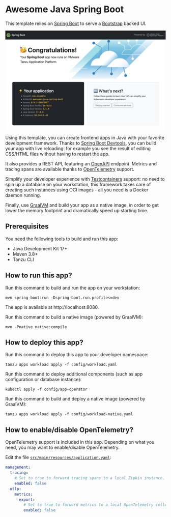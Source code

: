# Awesome Java Spring Boot

This template relies on [Spring Boot](https://spring.io/projects/spring-boot)
to serve a [Bootstrap](https://getbootstrap.com/) backed UI.

![Screenshot of the application](app.png)

Using this template, you can create frontend apps in Java with
your favorite development framework.
Thanks to [Spring Boot Devtools](https://docs.spring.io/spring-boot/docs/current/reference/html/using.html#using.devtools),
you can build your app with live reloading: for example you see the result of editing
CSS/HTML files without having to restart the app.

It also provides a REST API,
featuring an [OpenAPI](https://www.openapis.org/) endpoint.
Metrics and tracing spans are available thanks to
[OpenTelemetry](https://opentelemetry.io/) support.

Simplify your developer experience with
[Testcontainers](https://testcontainers.com/) support:
no need to spin up a database on your workstation,
this framework takes care of creating such instances using OCI images - all you need is a Docker daemon running.

Finally, use [GraalVM](https://www.graalvm.org/) and build your app as a native image,
in order to get lower the memory footprint and dramatically speed up starting time.

## Prerequisites

You need the following tools to build and run this app:

- Java Development Kit 17+
- Maven 3.8+
- Tanzu CLI

## How to run this app?

Run this command to build and run the app on your workstation:

```shell
mvn spring-boot:run -Dspring-boot.run.profiles=dev
```

The app is available at http://localhost:8080.

Run this command to build a native image (powered by GraalVM):

```shell
mvn -Pnative native:compile
```

## How to deploy this app?

Run this command to deploy this app to your developer namespace:

```shell
tanzu apps workload apply -f config/workload.yaml
```

Run this command to deploy additional components
(such as app configuration or database instance):

```shell
kubectl apply -f config/app-operator
```

Run this command to build and deploy a native image (powered by GraalVM):

```shell
tanzu apps workload apply -f config/workload-native.yaml
```

## How to enable/disable OpenTelemetry?

OpenTelemetry support is included in this app.
Depending on what you need, you may want to enable/disable OpenTelemetry.

Edit the file [`src/main/resources/application.yaml`](src/main/resources/application.yaml):

```yaml
management:
  tracing:
    # Set to true to forward tracing spans to a local Zipkin instance.
    enabled: false
  otlp:
    metrics:
      export:
        # Set to true to forward metrics to a local OpenTelemetry collector.
        enabled: false
```
